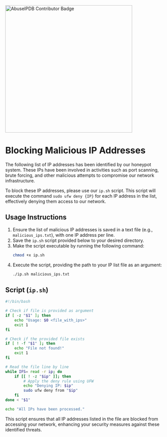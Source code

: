 <a href="https://www.abuseipdb.com/user/158909" title="AbuseIPDB is an IP address blacklist for webmasters and sysadmins to report IP addresses engaging in abusive behavior on their networks">
	<img src="https://www.abuseipdb.com/contributor/158909.svg" alt="AbuseIPDB Contributor Badge" style="width: 401px;">
</a>

# Blocking Malicious IP Addresses

The following list of IP addresses has been identified by our honeypot system. These IPs have been involved in activities such as port scanning, brute forcing, and other malicious attempts to compromise our network infrastructure.

To block these IP addresses, please use our `ip.sh` script. This script will execute the command `sudo ufw deny {IP}` for each IP address in the list, effectively denying them access to our network.

## Usage Instructions

1. Ensure the list of malicious IP addresses is saved in a text file (e.g., `malicious_ips.txt`), with one IP address per line.
2. Save the `ip.sh` script provided below to your desired directory.
3. Make the script executable by running the following command:
   ```bash
   chmod +x ip.sh
   ```
4. Execute the script, providing the path to your IP list file as an argument:
   ```bash
   ./ip.sh malicious_ips.txt
   ```

## Script (`ip.sh`)

```bash
#!/bin/bash

# Check if file is provided as argument
if [ -z "$1" ]; then
    echo "Usage: $0 <file_with_ips>"
    exit 1
fi

# Check if the provided file exists
if [ ! -f "$1" ]; then
    echo "File not found!"
    exit 1
fi

# Read the file line by line
while IFS= read -r ip; do
    if [[ ! -z "$ip" ]]; then
        # Apply the deny rule using UFW
        echo "Denying IP: $ip"
        sudo ufw deny from "$ip"
    fi
done < "$1"

echo "All IPs have been processed."
```

This script ensures that all IP addresses listed in the file are blocked from accessing your network, enhancing your security measures against these identified threats.
